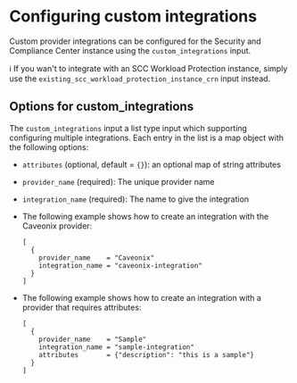 # Configuring custom integrations

Custom provider integrations can be configured for the Security and Compliance Center instance using the `custom_integrations` input.

:information_source: If you wan't to integrate with an SCC Workload Protection instance, simply use the `existing_scc_workload_protection_instance_crn` input instead.

## Options for custom_integrations
The `custom_integrations` input a list type input which supporting configuring multiple integrations. Each entry in the list is a map object with the following options:

- `attributes` (optional, default = `{}`): an optional map of string attributes
- `provider_name` (required): The unique provider name
- `integration_name` (required): The name to give the integration

- The following example shows how to create an integration with the Caveonix provider:

    ```
    [
      {
        provider_name    = "Caveonix"
        integration_name = "caveonix-integration"
      }
    ]
    ```

- The following example shows how to create an integration with a provider that requires attributes:

    ```
    [
      {
        provider_name    = "Sample"
        integration_name = "sample-integration"
        attributes       = {"description": "this is a sample"}
      }
    ]
    ```
